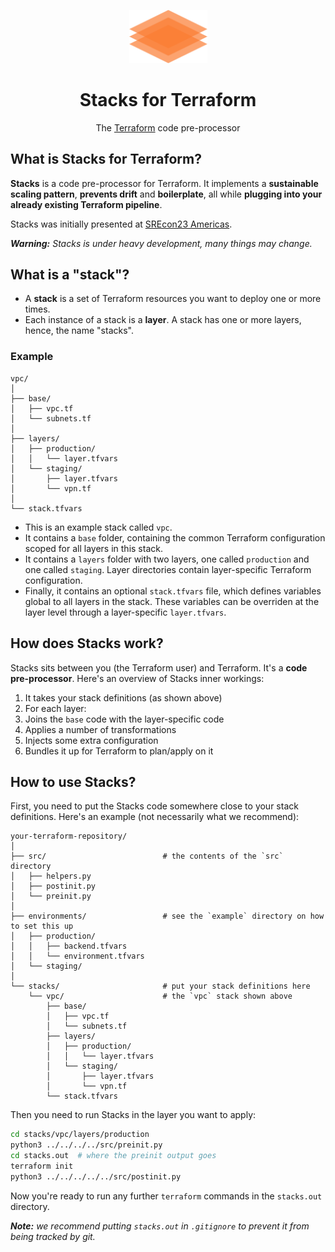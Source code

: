 <div align="center">
	<p><img src=".github/logo.png" width="125px"></p>
	<h1>Stacks for Terraform</h1>
	<p>The <a href="https://www.terraform.io/">Terraform</a> code pre-processor</p>
</div>


## What is Stacks for Terraform?

**Stacks** is a code pre-processor for Terraform. It implements a **sustainable scaling pattern**, **prevents drift** and **boilerplate**, all while **plugging into your already existing Terraform pipeline**.

Stacks was initially presented at [SREcon23 Americas](https://www.usenix.org/conference/srecon23americas/presentation/bejarano).

***Warning:** Stacks is under heavy development, many things may change.*


## What is a "stack"?

- A **stack** is a set of Terraform resources you want to deploy one or more times.
- Each instance of a stack is a **layer**. A stack has one or more layers, hence, the name "stacks".

### Example

```
vpc/
│
├── base/
│   ├── vpc.tf
│   └── subnets.tf
│
├── layers/
│   ├── production/
│   │   └── layer.tfvars
│   └── staging/
│       ├── layer.tfvars
│       └── vpn.tf
│
└── stack.tfvars
```

- This is an example stack called `vpc`.
- It contains a `base` folder, containing the common Terraform configuration scoped for all layers in this stack.
- It contains a `layers` folder with two layers, one called `production` and one called `staging`. Layer directories contain layer-specific Terraform configuration.
- Finally, it contains an optional `stack.tfvars` file, which defines variables global to all layers in the stack. These variables can be overriden at the layer level through a layer-specific `layer.tfvars`.


## How does Stacks work?

Stacks sits between you (the Terraform user) and Terraform. It's a **code pre-processor**.
Here's an overview of Stacks inner workings:

1. It takes your stack definitions (as shown above)
1. For each layer:
  1. Joins the `base` code with the layer-specific code
  1. Applies a number of transformations
  1. Injects some extra configuration
  1. Bundles it up for Terraform to plan/apply on it


## How to use Stacks?

First, you need to put the Stacks code somewhere close to your stack definitions.
Here's an example (not necessarily what we recommend):

```
your-terraform-repository/
│
├── src/                          # the contents of the `src` directory
│   ├── helpers.py
│   ├── postinit.py
│   └── preinit.py
│
├── environments/                 # see the `example` directory on how to set this up
│   ├── production/
│   │   ├── backend.tfvars
│   │   └── environment.tfvars
│   └── staging/
│
└── stacks/                       # put your stack definitions here
    └── vpc/                      # the `vpc` stack shown above
        ├── base/
        │   ├── vpc.tf
        │   └── subnets.tf
        ├── layers/
        │   ├── production/
        │   │   └── layer.tfvars
        │   └── staging/
        │       ├── layer.tfvars
        │       └── vpn.tf
        └── stack.tfvars
```

Then you need to run Stacks in the layer you want to apply:
```bash
cd stacks/vpc/layers/production
python3 ../../../../src/preinit.py
cd stacks.out  # where the preinit output goes
terraform init
python3 ../../../../../src/postinit.py
```

Now you're ready to run any further `terraform` commands in the `stacks.out` directory.

***Note:** we recommend putting `stacks.out` in `.gitignore` to prevent it from being tracked by git.*
